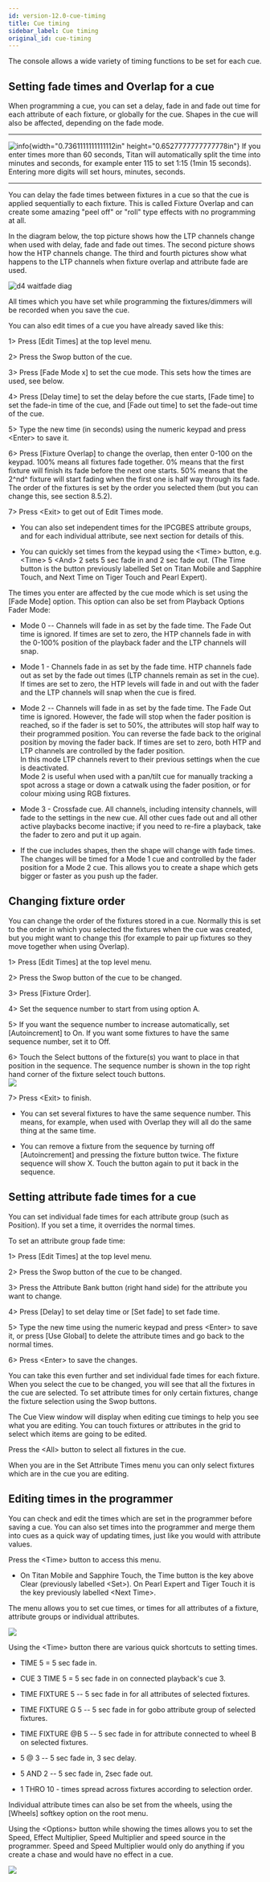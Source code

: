 ```yaml
---
id: version-12.0-cue-timing
title: Cue timing
sidebar_label: Cue timing
original_id: cue-timing
---
```


The console allows a wide variety of timing functions to be set for each
cue.

Setting fade times and Overlap for a cue
----------------------------------------

When programming a cue, you can set a delay, fade in and fade out time
for each attribute of each fixture, or globally for the cue. Shapes in
the cue will also be affected, depending on the fade mode.

  --------------------------------------------------------------------------------------------- ------------------------------------------------------------------------------------------------------------------------------------------------------------------------------------------------------------------------
  ![info](/docs/images/image6.png){width="0.7361111111111112in" height="0.6527777777777778in"}   If you enter times more than 60 seconds, Titan will automatically split the time into minutes and seconds, for example enter 115 to set 1:15 (1min 15 seconds). Entering more digits will set hours, minutes, seconds.
  --------------------------------------------------------------------------------------------- ------------------------------------------------------------------------------------------------------------------------------------------------------------------------------------------------------------------------

You can delay the fade times between fixtures in a cue so that the cue
is applied sequentially to each fixture. This is called Fixture Overlap
and can create some amazing "peel off" or "roll" type effects with no
programming at all.

In the diagram below, the top picture shows how the LTP channels change
when used with delay, fade and fade out times. The second picture shows
how the HTP channels change. The third and fourth pictures show what
happens to the LTP channels when fixture overlap and attribute fade are
used.

![d4 waitfade
diag](/docs/images/image240.png)

All times which you have set while programming the fixtures/dimmers will
be recorded when you save the cue.

You can also edit times of a cue you have already saved like this:

1\> Press \[Edit Times\] at the top level menu.

2\> Press the Swop button of the cue.

3\> Press \[Fade Mode x\] to set the cue mode. This sets how the times
are used, see below.

4\> Press \[Delay time\] to set the delay before the cue starts, \[Fade
time\] to set the fade-in time of the cue, and \[Fade out time\] to set
the fade-out time of the cue.

5\> Type the new time (in seconds) using the numeric keypad and press
\<Enter\> to save it.

6\> Press \[Fixture Overlap\] to change the overlap, then enter 0-100 on
the keypad. 100% means all fixtures fade together. 0% means that the
first fixture will finish its fade before the next one starts. 50% means
that the 2^nd^ fixture will start fading when the first one is half way
through its fade. The order of the fixtures is set by the order you
selected them (but you can change this, see section 8.5.2).

7\> Press \<Exit\> to get out of Edit Times mode.

-   You can also set independent times for the IPCGBES attribute groups,
    and for each individual attribute, see next section for details of
    this.

-   You can quickly set times from the keypad using the \<Time\> button,
    e.g. \<Time\> 5 \<And\> 2 sets 5 sec fade in and 2 sec fade out.
    (The Time button is the button previously labelled Set on Titan
    Mobile and Sapphire Touch, and Next Time on Tiger Touch and Pearl
    Expert).

The times you enter are affected by the cue mode which is set using the
\[Fade Mode\] option. This option can also be set from Playback Options
Fader Mode:

-   Mode 0 -- Channels will fade in as set by the fade time. The Fade
    Out time is ignored. If times are set to zero, the HTP channels fade
    in with the 0-100% position of the playback fader and the LTP
    channels will snap.

-   Mode 1 - Channels fade in as set by the fade time. HTP channels fade
    out as set by the fade out times (LTP channels remain as set in the
    cue). If times are set to zero, the HTP levels will fade in and out
    with the fader and the LTP channels will snap when the cue is fired.

-   Mode 2 -- Channels will fade in as set by the fade time. The Fade
    Out time is ignored. However, the fade will stop when the fader
    position is reached, so if the fader is set to 50%, the attributes
    will stop half way to their programmed position. You can reverse the
    fade back to the original position by moving the fader back. If
    times are set to zero, both HTP and LTP channels are controlled by
    the fader position.\
    In this mode LTP channels revert to their previous settings when the
    cue is deactivated.\
    Mode 2 is useful when used with a pan/tilt cue for manually tracking
    a spot across a stage or down a catwalk using the fader position, or
    for colour mixing using RGB fixtures.

-   Mode 3 - Crossfade cue. All channels, including intensity channels,
    will fade to the settings in the new cue. All other cues fade out
    and all other active playbacks become inactive; if you need to
    re-fire a playback, take the fader to zero and put it up again.

-   If the cue includes shapes, then the shape will change with fade
    times. The changes will be timed for a Mode 1 cue and controlled by
    the fader position for a Mode 2 cue. This allows you to create a
    shape which gets bigger or faster as you push up the fader.

Changing fixture order
----------------------

You can change the order of the fixtures stored in a cue. Normally this
is set to the order in which you selected the fixtures when the cue was
created, but you might want to change this (for example to pair up
fixtures so they move together when using Overlap).

1\> Press \[Edit Times\] at the top level menu.

2\> Press the Swop button of the cue to be changed.

3\> Press \[Fixture Order\].

4\> Set the sequence number to start from using option A.

5\> If you want the sequence number to increase automatically, set
\[Autoincrement\] to On. If you want some fixtures to have the same
sequence number, set it to Off.

6\> Touch the Select buttons of the fixture(s) you want to place in that
position in the sequence. The sequence number is shown in the top right
hand corner of the fixture select touch buttons.\
![](/docs/images/image241.png)

7\> Press \<Exit\> to finish.

-   You can set several fixtures to have the same sequence number. This
    means, for example, when used with Overlap they will all do the same
    thing at the same time.

-   You can remove a fixture from the sequence by turning off
    \[Autoincrement\] and pressing the fixture button twice. The fixture
    sequence will show X. Touch the button again to put it back in the
    sequence.

Setting attribute fade times for a cue
--------------------------------------

You can set individual fade times for each attribute group (such as
Position). If you set a time, it overrides the normal times.

To set an attribute group fade time:

1\> Press \[Edit Times\] at the top level menu.

2\> Press the Swop button of the cue to be changed.

3\> Press the Attribute Bank button (right hand side) for the attribute
you want to change.

4\> Press \[Delay\] to set delay time or \[Set fade\] to set fade time.

5\> Type the new time using the numeric keypad and press \<Enter\> to
save it, or press \[Use Global\] to delete the attribute times and go
back to the normal times.

6\> Press \<Enter\> to save the changes.

You can take this even further and set individual fade times for each
fixture. When you select the cue to be changed, you will see that all
the fixtures in the cue are selected. To set attribute times for only
certain fixtures, change the fixture selection using the Swop buttons.

The Cue View window will display when editing cue timings to help you
see what you are editing. You can touch fixtures or attributes in the
grid to select which items are going to be edited.

Press the \<All\> button to select all fixtures in the cue.

When you are in the Set Attribute Times menu you can only select
fixtures which are in the cue you are editing.

Editing times in the programmer
-------------------------------

You can check and edit the times which are set in the programmer before
saving a cue. You can also set times into the programmer and merge them
into cues as a quick way of updating times, just like you would with
attribute values.

Press the \<Time\> button to access this menu.

-   On Titan Mobile and Sapphire Touch, the Time button is the key above
    Clear (previously labelled \<Set\>). On Pearl Expert and Tiger Touch
    it is the key previously labelled \<Next Time\>.

The menu allows you to set cue times, or times for all attributes of a
fixture, attribute groups or individual attributes.

![](/docs/images/image242.png)

Using the \<Time\> button there are various quick shortcuts to setting
times.

-   TIME 5 = 5 sec fade in.

-   CUE 3 TIME 5 = 5 sec fade in on connected playback\'s cue 3.

-   TIME FIXTURE 5 -- 5 sec fade in for all attributes of selected
    fixtures.

-   TIME FIXTURE G 5 -- 5 sec fade in for gobo attribute group of
    selected fixtures.

-   TIME FIXTURE \@B 5 -- 5 sec fade in for attribute connected to wheel
    B on selected fixtures.

-   5 @ 3 -- 5 sec fade in, 3 sec delay.

-   5 AND 2 -- 5 sec fade in, 2sec fade out.

-   1 THRO 10 - times spread across fixtures according to selection
    order.

Individual attribute times can also be set from the wheels, using the
\[Wheels\] softkey option on the root menu.

Using the \<Options\> button while showing the times allows you to set
the Speed, Effect Multiplier, Speed Multiplier and speed source in the
programmer. Speed and Speed Multiplier would only do anything if you
create a chase and would have no effect in a cue.

![](/docs/images/image243.png)


